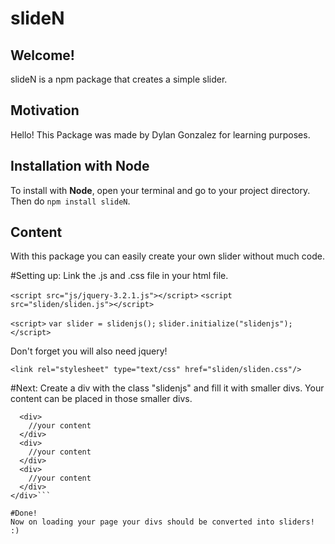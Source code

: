 # slideN

## Welcome!
slideN is a npm package that creates a simple slider.

## Motivation
Hello! This Package was made by Dylan Gonzalez for learning purposes.

## Installation with Node
To install with **Node**, open your terminal and go to your project directory.
Then do `npm install slideN`.

## Content
With this package you can easily create your own slider without much code.

#Setting up:
Link the .js and .css file in your html file.

`<script src="js/jquery-3.2.1.js"></script>`
`<script src="sliden/sliden.js"></script>`

`<script>`
  `var slider = slidenjs();`
  `slider.initialize("slidenjs");`
`</script>`

Don't forget you will also need jquery!

`<link rel="stylesheet" type="text/css" href="sliden/sliden.css"/>`

#Next:
Create a div with the class "slidenjs" and fill it with smaller divs.
Your content can be placed in those smaller divs.

```<div class="slidenjs">
  <div>
    //your content
  </div>
  <div>
    //your content
  </div>
  <div>
    //your content
  </div>
</div>```

#Done!
Now on loading your page your divs should be converted into sliders! :)
